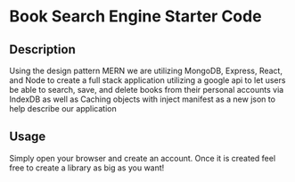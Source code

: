 # Book Search Engine Starter Code

## Description
Using the design pattern MERN we are utilizing MongoDB, Express, React, and Node to
create a full stack application utilizing a google api
to let users be able to search, save, and delete books from their personal accounts via
IndexDB as well as Caching objects with inject manifest as a new json to help describe
our application

## Usage
Simply open your browser and create an account. Once it is created feel free to create
a library as big as you want!
